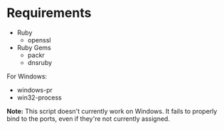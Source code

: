 # Requirements #

  * Ruby
    * openssl
  * Ruby Gems
    * packr
    * dnsruby

For Windows:
  * windows-pr
  * win32-process

**Note:** This script doesn't currently work on Windows. It fails to properly bind to the ports, even if they're not currently assigned.